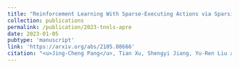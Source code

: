 ```yaml
---
title: "Reinforcement Learning With Sparse-Executing Actions via Sparsity Regularization"
collection: publications
permalink: /publication/2023-tnnls-apre
date: 2023-01-05
pubtype: 'manuscript'
link: 'https://arxiv.org/abs/2105.08666'
citation: "<u>Jing-Cheng Pang</u>, Tian Xu, Shengyi Jiang, Yu-Ren Liu and Yang Yu. <i> Reinforcement Learning With Sparse-Executing Actions via Sparsity Regularization. </i>Submitted to IEEE Transactions on Neural Networks and Learning Systems (TNNLS)."
---
```


